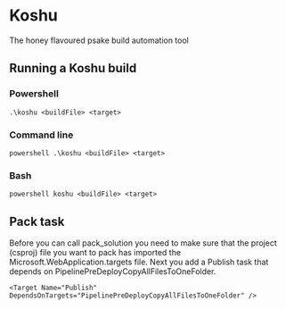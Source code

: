 # Koshu

The honey flavoured psake build automation tool

## Running a Koshu build

### Powershell

	.\koshu <buildFile> <target>
	
### Command line

	powershell .\koshu <buildFile> <target>
	
### Bash

	powershell koshu <buildFile> <target>
	
## Pack task

Before you can call pack_solution you need to make sure that the project (csproj) file you want to pack has imported the Microsoft.WebApplication.targets file.
Next you add a Publish task that depends on PipelinePreDeployCopyAllFilesToOneFolder.

	<Target Name="Publish" DependsOnTargets="PipelinePreDeployCopyAllFilesToOneFolder" />
